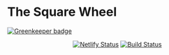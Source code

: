 # The Square Wheel

[![Greenkeeper badge](https://badges.greenkeeper.io/emilianobovetti/the-square-wheel.svg)](https://greenkeeper.io/)

<div align="center">
  <a href="https://app.netlify.com/sites/thesquarewheel/deploys"><img src="https://api.netlify.com/api/v1/badges/c3da0478-61a9-4f5e-af64-353db00e687d/deploy-status" alt="Netlify Status" /></a>
  <a href="https://travis-ci.org/emilianobovetti/the-square-wheel"><img src="https://travis-ci.org/emilianobovetti/the-square-wheel.svg?branch=master" alt="Build Status" /></a>
</div>
